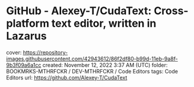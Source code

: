 # GitHub - Alexey-T/CudaText: Cross-platform text editor, written in Lazarus

cover: https://repository-images.githubusercontent.com/42943612/86f2df80-b99d-11eb-9a8f-9b3f09a6a1cc
created: November 12, 2022 3:37 AM (UTC)
folder: BOOKMRKS-MTHRFCKR / DEV-MTHRFCKR / Code Editors
tags: Code Editors
url: https://github.com/Alexey-T/CudaText